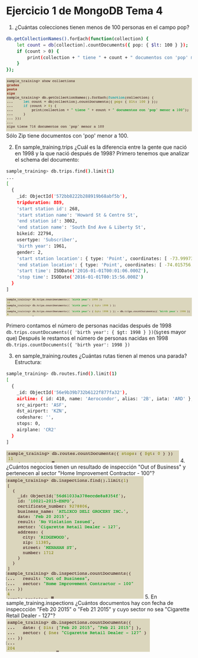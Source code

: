 # Ejercicio 1 de MongoDB Tema 4

1. ¿Cuántas colecciones tienen menos de 100 personas en el campo pop?
```bash
db.getCollectionNames().forEach(function(collection) {
    let count = db[collection].countDocuments({ pop: { $lt: 100 } });
    if (count > 0) {
        print(collection + " tiene " + count + " documentos con 'pop' menor a 100");
    }
});
```
![Ejercicio 1.1](img/ej1.1.png)
Sólo Zip tiene documentos con 'pop' menor a 100.

2. En sample_training.trips ¿Cuál es la diferencia entre la gente que nació en 1998 y la que nació después de 1998?
Primero tenemos que analizar el schema del documento:
```bash
sample_training> db.trips.find().limit(1)
... 
[
  {
    _id: ObjectId('572bb8222b288919b68abf5b'),
    tripduration: 889,
    'start station id': 268,
    'start station name': 'Howard St & Centre St',
    'end station id': 3002,
    'end station name': 'South End Ave & Liberty St',
    bikeid: 22794,
    usertype: 'Subscriber',
    'birth year': 1961,
    gender: 2,
    'start station location': { type: 'Point', coordinates: [ -73.99973337, 40.71910537 ] },
    'end station location': { type: 'Point', coordinates: [ -74.015756, 40.711512 ] },
    'start time': ISODate('2016-01-01T00:01:06.000Z'),
    'stop time': ISODate('2016-01-01T00:15:56.000Z')
  }
]
```
![Ejercicio 1.2](img/ej1.2.png)

Primero contamos el número de personas nacidas después de 1998 `db.trips.countDocuments({ 'birth year': { $gt: 1998 } })`(`$gt`es mayor que)
Después le restamos el número de personas nacidas en 1998 `db.trips.countDocuments({ 'birth year': 1998 })`

3. en sample_training.routes ¿Cuántas rutas tienen al menos una parada?
Estructura:
```bash
sample_training> db.routes.find().limit(1)
[
  {
    _id: ObjectId('56e9b39b732b6122f877fa32'),
    airline: { id: 410, name: 'Aerocondor', alias: '2B', iata: 'ARD' },
    src_airport: 'ASF',
    dst_airport: 'KZN',
    codeshare: '',
    stops: 0,
    airplane: 'CR2'
  }
]
```
![Ejercicio 1.3](img/ej1.3.png)
4. ¿Cuántos negocios tienen un resultado de inspección "Out of Business" y pertenecen al sector "Home Improvement Contractor - 100"?
![Ejercicio 1.4](img/ej1.4.png)
5. En sample_training.inspections ¿Cuántos documentos hay con fecha de inspeccción "Feb 20 2015" o "Feb 21 2015" y cuyo sector no sea "Cigarette Retail Dealer - 127"?
![Ejercicio 1.4](img/ej1.5.png)
